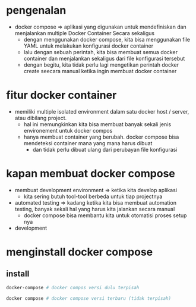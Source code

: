 # pengenalan
- docker compose => aplikasi yang digunakan untuk mendefiniskan dan menjalankan multiple Docker Container Secara sekaligus 
  - dengan menggunakan docker compose, kita bisa menggunakan file YAML untuk melakukan konfigurasi docker container
  - lalu dengan sebuah perintah, kita bisa membuat semua docker container dan menjalankan sekaligus dari file konfigurasi tersebut
  - dengan begitu, kita tidak perlu lagi mengetikan perintah docker create seecara manual ketika ingin membuat docker container

# fitur docker container
- memiliki multiple isolated environment dalam satu docker host / server, atau dibilang project.
  - hal ini memungkinkan kita bisa membuat banyak sekali jenis environement untuk docker compos
  - hanya membuat container yang berubah. docker compose bisa mendeteksi container mana yang mana harus dibuat
    - dan tidak perlu dibuat ulang dari perubayan file konfigurasi

# kapan membuat docker compose
- membuat development environment => ketika kita develop aplikasi
  - kita sering butuh tool-tool berbeda untuk tiap projectnya
- automated testing => kadang ketika kita bisa membuat automation testing, banyak sekali hal yang harus kita jalankan secara manual
  - docker compose bisa membantu kita untuk otomatisi proses setup nya
- development

# menginstall docker compose
## install
```bash
docker-compose # docker compos versi dulu terpisah

docker compose # docker compose versi terbaru (tidak terpisah)
```